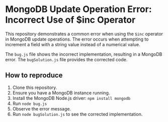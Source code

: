 # MongoDB Update Operation Error: Incorrect Use of $inc Operator

This repository demonstrates a common error when using the `$inc` operator in MongoDB update operations.  The error occurs when attempting to increment a field with a string value instead of a numerical value.

The `bug.js` file shows the incorrect implementation, resulting in a MongoDB error. The `bugSolution.js` file provides the corrected code.

## How to reproduce

1. Clone this repository.
2. Ensure you have a MongoDB instance running.
3. Install the MongoDB Node.js driver: `npm install mongodb`
4. Run `node bug.js`
5. Observe the error message.
6. Run `node bugSolution.js` to see the corrected implementation.